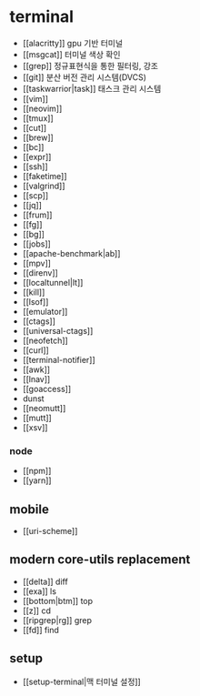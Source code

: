 # terminal

- [[alacritty]] gpu 기반 터미널
- [[msgcat]] 터미널 색상 확인
- [[grep]] 정규표현식을 통한 필터링, 강조
- [[git]] 분산 버전 관리 시스템(DVCS)
- [[taskwarrior|task]] 태스크 관리 시스템
- [[vim]] 
- [[neovim]]
- [[tmux]]
- [[cut]]
- [[brew]]
- [[bc]]
- [[expr]]
- [[ssh]]
- [[faketime]]
- [[valgrind]]
- [[scp]]
- [[jq]]
- [[frum]]
- [[fg]]
- [[bg]]
- [[jobs]]
- [[apache-benchmark|ab]]
- [[mpv]]
- [[direnv]]
- [[localtunnel|lt]]
- [[kill]]
- [[lsof]]
- [[emulator]]
- [[ctags]]
- [[universal-ctags]]
- [[neofetch]]
- [[curl]]
- [[terminal-notifier]]
- [[awk]]
- [[lnav]]
- [[goaccess]]
- dunst
- [[neomutt]]
- [[mutt]]
- [[xsv]]

### node
- [[npm]]
- [[yarn]]

## mobile
- [[uri-scheme]]

## modern core-utils replacement
- [[delta]] diff
- [[exa]] ls
- [[bottom|btm]] top
- [[z]] cd
- [[ripgrep|rg]] grep
- [[fd]] find

## setup
- [[setup-terminal|맥 터미널 설정]]
